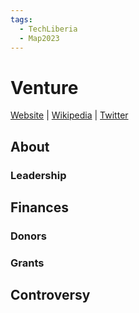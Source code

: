 ```yaml
---
tags:
  - TechLiberia
  - Map2023
---
```

# Venture

[Website]() | [Wikipedia]() |  [Twitter]()

## About

### Leadership

## Finances

### Donors


### Grants


## Controversy

